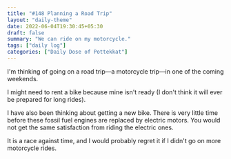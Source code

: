 ```yaml
---
title: "#148 Planning a Road Trip"
layout: "daily-theme"
date: 2022-06-04T19:30:45+05:30
draft: false
summary: "We can ride on my motorcycle."
tags: ["daily log"]
categories: ["Daily Dose of Pottekkat"]
---
```


I'm thinking of going on a road trip—a motorcycle trip—in one of the coming weekends.

I might need to rent a bike because mine isn't ready (I don't think it will ever be prepared for long rides).

I have also been thinking about getting a new bike. There is very little time before these fossil fuel engines are replaced by electric motors. You would not get the same satisfaction from riding the electric ones.

It is a race against time, and I would probably regret it if I didn't go on more motorcycle rides.
